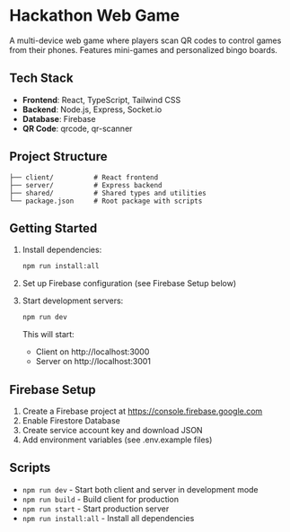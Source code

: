 # Hackathon Web Game

A multi-device web game where players scan QR codes to control games from their phones. Features mini-games and personalized bingo boards.

## Tech Stack

- **Frontend**: React, TypeScript, Tailwind CSS
- **Backend**: Node.js, Express, Socket.io
- **Database**: Firebase
- **QR Code**: qrcode, qr-scanner

## Project Structure

```
├── client/          # React frontend
├── server/          # Express backend
├── shared/          # Shared types and utilities
└── package.json     # Root package with scripts
```

## Getting Started

1. Install dependencies:
   ```bash
   npm run install:all
   ```

2. Set up Firebase configuration (see Firebase Setup below)

3. Start development servers:
   ```bash
   npm run dev
   ```

   This will start:
   - Client on http://localhost:3000
   - Server on http://localhost:3001

## Firebase Setup

1. Create a Firebase project at https://console.firebase.google.com
2. Enable Firestore Database
3. Create service account key and download JSON
4. Add environment variables (see .env.example files)

## Scripts

- `npm run dev` - Start both client and server in development mode
- `npm run build` - Build client for production
- `npm run start` - Start production server
- `npm run install:all` - Install all dependencies

